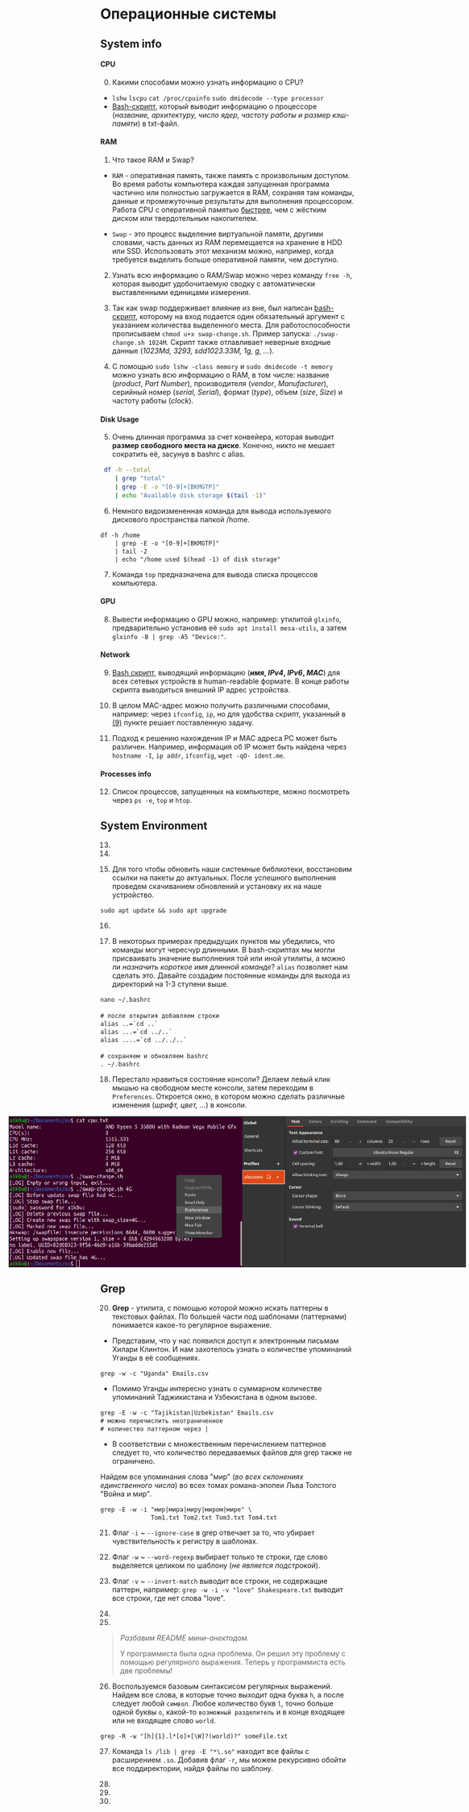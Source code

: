 # Операционные системы

## System info

#### CPU
0. Какими способами можно узнать информацию о CPU? 

- `lshw` `lscpu` `cat /proc/cpuinfo` `sudo dmidecode --type processor`
- [Bash-скрипт](./cpu-info.sh), 
который выводит информацию о процессоре (_название, архитектуру,
число ядер, частоту работы и размер кэш-памяти_) в txt-файл.

#### RAM
1. Что такое RAM и Swap?


- `RAM` - оперативная память, также память с
произвольным доступом. Во время работы компьютера
каждая запущенная программа частично или полностью
загружается в RAM, сохраняя там команды, данные и 
промежуточные результаты для выполнения процессором.
Работа CPU с оперативной памятью <u>быстрее</u>, чем с 
жёстким диском или твердотельным накопителем.


- `Swap` - это процесс выделение виртуальной памяти,
другими словами, часть данных из RAM перемещается
на хранение в HDD или SSD. Использовать этот
механизм можно, например, когда требуется выделить
больше оперативной памяти, чем доступно.


2. Узнать всю информацию о RAM/Swap можно через
команду `free -h`, которая выводит удобочитаемую
сводку с автоматически выставленными единицами измерения.


3. Так как swap поддерживает влияние из вне, был
написан [bash-скрипт](./swap-change.sh), которому на вход подается один
обязательный аргумент с указанием количества выделенного
места. Для работоспособности прописываем 
`chmod u+x swap-change.sh`. Пример запуска:
`./swap-change.sh 1024M`. Скрипт также отлавливает
неверные входные данные (_1023Md, 3293, 
sdd1023.33M, 1g, g, ..._).


4. С помощью `sudo lshw -class memory` и 
`sudo dmidecode -t memory` можно узнать всю информацию
о RAM, в том числе: название (_product_, _Part Number_), 
производителя (_vendor_, _Manufacturer_), серийный номер
(_serial_, _Serial_), формат (_type_), объем (_size_, _Size_)
и частоту работы (_clock_).

#### Disk Usage
5. Очень длинная программа за счет конвейера,
которая выводит **размер свободного места на диске**.
Конечно, никто не мешает сократить её, засунув в 
bashrc с alias.
```bash
 df -h --total 
    | grep "total" 
    | grep -E -o "[0-9]+[BKMGTP]" 
    | echo "Available disk storage $(tail -1)"
 ```

6. Немного видоизмененная команда для вывода
используемого дискового пространства папкой /home.
```shell
df -h /home 
    | grep -E -o "[0-9]+[BKMGTP]" 
    | tail -2 
    | echo "/home used $(head -1) of disk storage"
```

7. Команда `top` предназначена для вывода
списка процессов компьютера.

#### GPU
8. Вывести информацию о GPU можно, например:
утилитой `glxinfo`, предварительно установив её
`sudo apt install mesa-utils`, а затем
`glxinfo -B | grep -A5 "Device:"`.

#### Network
9. [Bash скрипт](./ip-info.sh),
выводящий информацию (**_имя_, _IPv4_, _IPv6_, _MAC_**) для всех
сетевых устройств в human-readable формате. В конце
работы скрипта выводиться внешний IP адрес устройства.


10. В целом MAC-адрес можно получить различными способами, например:
через `ifconfig`, `ip`, но для удобства скрипт, указанный в 
[(9)](https://github.com/a1k0u/os/blob/main/ip-info.sh) пункте
решает поставленную задачу.


11. Подход к решению нахождения IP и MAC адреса PC может быть различен.
Например, информация об IP может быть найдена через `hostname -I`, `ip addr`,
`ifconfig`, `wget -qO- ident.me`.

#### Processes info
12. Список процессов, запущенных на компьютере, можно посмотреть
через `ps -e`, `top` и `htop`.

## System Environment

13. 


14. 


15. Для того чтобы обновить наши системные
библиотеки, восстановим ссылки на пакеты до
актуальных. После успешного выполнения
проведем скачиванием обновлений и установку 
их на наше устройство.

```shell
sudo apt update && sudo apt upgrade
```

16. 


17. В некоторых примерах предыдущих пунктов мы убедились,
что команды могут чересчур длинными. В bash-скриптах мы могли
присваивать значение выполнения той или иной утилиты, а можно
ли _назначить короткое имя длинной команде_? `alias` позволяет
нам сделать это. Давайте создадим постоянные команды для выхода
из директорий на 1-3 ступени выше.

```shell
nano ~/.bashrc

# после открытия добавляем строки
alias ..=`cd ..`
alias ...=`cd ../..`
alias ....=`cd ../../..`

# сохраняем и обновляем bashrc
. ~/.bashrc
```

18. Перестало нравиться состояние консоли?
Делаем левый клик мышью на свободном месте консоли,
затем переходим в `Preferences`. Откроется окно, в котором
можно сделать различные изменения (_шрифт, цвет, ..._) в консоли.
> <div style="display: flex; justify-content: center; width: 100%; height: 300px;"><img src="./img/preferences.png" alt="console"><img src="./img/preferences_1.png" alt="console settings"></div>

## Grep

20. **Grep** - утилита, с помощью которой можно искать паттерны
в текстовых файлах. По большей части под шаблонами (паттернами)
понимается какое-то регулярное выражение.

- Представим, что у нас появился доступ
к электронным письмам Хилари Клинтон.
И нам захотелось узнать о количестве
упоминаний Уганды в её сообщениях.

```shell
grep -w -c "Uganda" Emails.csv
```

- Помимо Уганды интересно узнать о суммарном количестве
упоминаний Таджикистана и Узбекистана в одном вызове.

```shell
grep -E -w -c "Tajikistan|Uzbekistan" Emails.csv
# можно перечислить неограниченное 
# количество паттерном через |
```

- В соответствии с множественным перечислением паттернов
следует то, что количество передаваемых файлов для grep
также не ограничено. 

Найдем все упоминания слова "мир" (_во всех склонениях 
единственного числа_) во всех томах романа-эпопеи 
Льва Толстого "Война и мир".

```shell
grep -E -w -i "мир|мира|миру|миром|мире" \
              Tom1.txt Tom2.txt Tom3.txt Tom4.txt
```

21. Флаг `-i` ~ `--ignore-case` в grep отвечает за то,
что убирает чувствительность к регистру в шаблонах.


22. Флаг `-w` ~ `--word-regexp` выбирает только те строки,
где слово выделяется целиком по шаблону (_не является подстрокой_).


23. Флаг `-v` ~ `--invert-match` выводит все строки, не содержащие
паттерн, например: `grep -w -i -v "love" Shakespeare.txt` выводит
все строки, где нет слова "love".


24. 


25.  

> _Разбавим README мини-анектодом._
> 
> У программиста была одна проблема. Он решил эту проблему
> с помощью регулярного выражения. Теперь у программиста
> есть две проблемы!

26. Воспользуемся базовым синтаксисом регулярных выражений.
Найдем все слова, в которые точно выходит одна буква `h`, а после
следует любой `символ`. Любое количество букв `l`, точно больше одной
буквы `о`, какой-то `возможный разделитель` и в конце входящее или
не входящее слово `world`.
```shell
grep -R -w "[h]{1}.l*[o]+[\W]?(world)?" someFile.txt
```

27. Команда `ls /lib | grep -E "*\.so"` находит все файлы с расширением
`.so`. Добавив флаг `-r`, мы можем рекурсивно обойти все поддиректории,
найдя файлы по шаблону.


28. 


29. 


30. 
